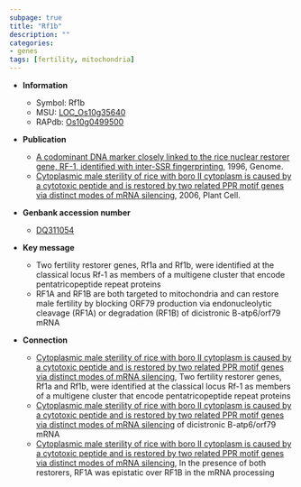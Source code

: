 ```yaml
---
subpage: true
title: "Rf1b"
description: ""
categories:
- genes
tags: [fertility, mitochondria]
---
```


* **Information**  
    + Symbol: Rf1b  
    + MSU: [LOC_Os10g35640](http://rice.plantbiology.msu.edu/cgi-bin/ORF_infopage.cgi?orf=LOC_Os10g35640)  
    + RAPdb: [Os10g0499500](http://rapdb.dna.affrc.go.jp/viewer/gbrowse_details/irgsp1?name=Os10g0499500)  

* **Publication**  
    + [A codominant DNA marker closely linked to the rice nuclear restorer gene, RF-1, identified with inter-SSR fingerprinting](http://www.ncbi.nlm.nih.gov/pubmed?term=A+codominant+DNA+marker+closely+linked+to+the+rice+nuclear+restorer+gene,+RF-1,+identified+with+inter-SSR+fingerprinting%5BTitle%5D), 1996, Genome.
    + [Cytoplasmic male sterility of rice with boro II cytoplasm is caused by a cytotoxic peptide and is restored by two related PPR motif genes via distinct modes of mRNA silencing](http://www.ncbi.nlm.nih.gov/pubmed?term=Cytoplasmic+male+sterility+of+rice+with+boro+II+cytoplasm+is+caused+by+a+cytotoxic+peptide+and+is+restored+by+two+related+PPR+motif+genes+via+distinct+modes+of+mRNA+silencing%5BTitle%5D), 2006, Plant Cell.

* **Genbank accession number**  
    + [DQ311054](http://www.ncbi.nlm.nih.gov/nuccore/DQ311054)

* **Key message**  
    + Two fertility restorer genes, Rf1a and Rf1b, were identified at the classical locus Rf-1 as members of a multigene cluster that encode pentatricopeptide repeat proteins
    + RF1A and RF1B are both targeted to mitochondria and can restore male fertility by blocking ORF79 production via endonucleolytic cleavage (RF1A) or degradation (RF1B) of dicistronic B-atp6/orf79 mRNA

* **Connection**  
    + [Cytoplasmic male sterility of rice with boro II cytoplasm is caused by a cytotoxic peptide and is restored by two related PPR motif genes via distinct modes of mRNA silencing](http://www.ncbi.nlm.nih.gov/pubmed?term=Cytoplasmic+male+sterility+of+rice+with+boro+II+cytoplasm+is+caused+by+a+cytotoxic+peptide+and+is+restored+by+two+related+PPR+motif+genes+via+distinct+modes+of+mRNA+silencing%5BTitle%5D), Two fertility restorer genes, Rf1a and Rf1b, were identified at the classical locus Rf-1 as members of a multigene cluster that encode pentatricopeptide repeat proteins
    + [Cytoplasmic male sterility of rice with boro II cytoplasm is caused by a cytotoxic peptide and is restored by two related PPR motif genes via distinct modes of mRNA silencing](RF1B) of dicistronic B-atp6/orf79 mRNA
    + [Cytoplasmic male sterility of rice with boro II cytoplasm is caused by a cytotoxic peptide and is restored by two related PPR motif genes via distinct modes of mRNA silencing](http://www.ncbi.nlm.nih.gov/pubmed?term=Cytoplasmic+male+sterility+of+rice+with+boro+II+cytoplasm+is+caused+by+a+cytotoxic+peptide+and+is+restored+by+two+related+PPR+motif+genes+via+distinct+modes+of+mRNA+silencing%5BTitle%5D), In the presence of both restorers, RF1A was epistatic over RF1B in the mRNA processing



